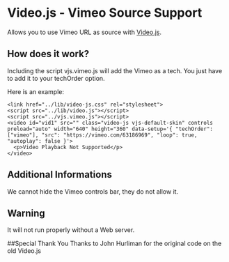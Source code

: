 # Video.js - Vimeo Source Support
Allows you to use Vimeo URL as source with [Video.js](https://github.com/zencoder/video-js/).

## How does it work?
Including the script vjs.vimeo.js will add the Vimeo as a tech. You just have to add it to your techOrder option.

Here is an example:

	<link href="../lib/video-js.css" rel="stylesheet">
	<script src="../lib/video.js"></script>
	<script src="../vjs.vimeo.js"></script>
	<video id="vid1" src="" class="video-js vjs-default-skin" controls preload="auto" width="640" height="360" data-setup='{ "techOrder": ["vimeo"], "src": "https://vimeo.com/63186969", "loop": true, "autoplay": false }'>
	  <p>Video Playback Not Supported</p>
	</video>

## Additional Informations
We cannot hide the Vimeo controls bar, they do not allow it.

## Warning
It will not run properly without a Web server.

##Special Thank You
Thanks to John Hurliman for the original code on the old Video.js